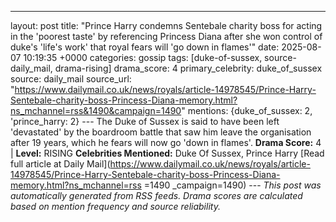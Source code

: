 ---
layout: post
title: "Prince Harry condemns Sentebale charity boss for acting in the 'poorest taste' by referencing Princess Diana after she won control of duke's 'life's work' that royal fears will 'go down in flames'"
date: 2025-08-07 10:19:35 +0000
categories: gossip
tags: [duke-of-sussex, source-daily_mail, drama-rising]
drama_score: 4
primary_celebrity: duke_of_sussex
source: daily_mail
source_url: "https://www.dailymail.co.uk/news/royals/article-14978545/Prince-Harry-Sentebale-charity-boss-Princess-Diana-memory.html?ns_mchannel=rss&1490&campaign=1490"
mentions: {duke_of_sussex: 2, 'prince_harry: 2} --- The Duke of Sussex is said to have been left 'devastated' by the boardroom battle that saw him leave the organisation after 19 years, which he fears will now go 'down in flames'. **Drama Score:** 4 | **Level:** RISING **Celebrities Mentioned:** Duke Of Sussex, Prince Harry [Read full article at Daily Mail](https://www.dailymail.co.uk/news/royals/article-14978545/Prince-Harry-Sentebale-charity-boss-Princess-Diana-memory.html?ns_mchannel=rss =1490 _campaign=1490) --- *This post was automatically generated from RSS feeds. Drama scores are calculated based on mention frequency and source reliability.*